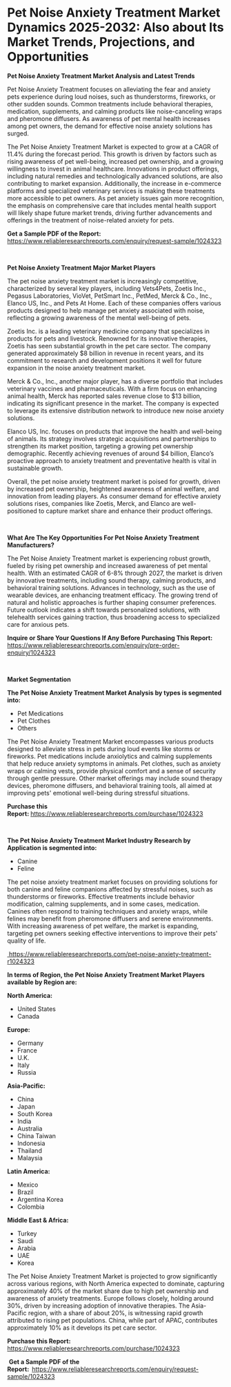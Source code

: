 <p><h1>Pet Noise Anxiety Treatment Market Dynamics 2025-2032: Also about Its Market Trends, Projections, and Opportunities</h1></p><p><strong>Pet Noise Anxiety Treatment Market Analysis and Latest Trends</strong></p>
<p><p>Pet Noise Anxiety Treatment focuses on alleviating the fear and anxiety pets experience during loud noises, such as thunderstorms, fireworks, or other sudden sounds. Common treatments include behavioral therapies, medication, supplements, and calming products like noise-canceling wraps and pheromone diffusers. As awareness of pet mental health increases among pet owners, the demand for effective noise anxiety solutions has surged.</p><p>The Pet Noise Anxiety Treatment Market is expected to grow at a CAGR of 11.4% during the forecast period. This growth is driven by factors such as rising awareness of pet well-being, increased pet ownership, and a growing willingness to invest in animal healthcare. Innovations in product offerings, including natural remedies and technologically advanced solutions, are also contributing to market expansion. Additionally, the increase in e-commerce platforms and specialized veterinary services is making these treatments more accessible to pet owners. As pet anxiety issues gain more recognition, the emphasis on comprehensive care that includes mental health support will likely shape future market trends, driving further advancements and offerings in the treatment of noise-related anxiety for pets.</p></p>
<p><strong>Get a Sample PDF of the Report:&nbsp;</strong> <a href="https://www.reliableresearchreports.com/enquiry/request-sample/1024323?utm_campaign=2803&utm_medium=2&utm_source=Github&utm_content=ia&utm_term=18042025&utm_id=pet-noise-anxiety-treatment">https://www.reliableresearchreports.com/enquiry/request-sample/1024323</a></p>
<p>&nbsp;</p>
<p><strong>Pet Noise Anxiety Treatment Major Market Players</strong></p>
<p><p>The pet noise anxiety treatment market is increasingly competitive, characterized by several key players, including Vets4Pets, Zoetis Inc., Pegasus Laboratories, VioVet, PetSmart Inc., PetMed, Merck & Co., Inc., Elanco US, Inc., and Pets At Home. Each of these companies offers various products designed to help manage pet anxiety associated with noise, reflecting a growing awareness of the mental well-being of pets.</p><p>Zoetis Inc. is a leading veterinary medicine company that specializes in products for pets and livestock. Renowned for its innovative therapies, Zoetis has seen substantial growth in the pet care sector. The company generated approximately $8 billion in revenue in recent years, and its commitment to research and development positions it well for future expansion in the noise anxiety treatment market.</p><p>Merck & Co., Inc., another major player, has a diverse portfolio that includes veterinary vaccines and pharmaceuticals. With a firm focus on enhancing animal health, Merck has reported sales revenue close to $13 billion, indicating its significant presence in the market. The company is expected to leverage its extensive distribution network to introduce new noise anxiety solutions.</p><p>Elanco US, Inc. focuses on products that improve the health and well-being of animals. Its strategy involves strategic acquisitions and partnerships to strengthen its market position, targeting a growing pet ownership demographic. Recently achieving revenues of around $4 billion, Elanco’s proactive approach to anxiety treatment and preventative health is vital in sustainable growth.</p><p>Overall, the pet noise anxiety treatment market is poised for growth, driven by increased pet ownership, heightened awareness of animal welfare, and innovation from leading players. As consumer demand for effective anxiety solutions rises, companies like Zoetis, Merck, and Elanco are well-positioned to capture market share and enhance their product offerings.</p></p>
<p>&nbsp;</p>
<p><strong>What Are The Key Opportunities For Pet Noise Anxiety Treatment Manufacturers?</strong></p>
<p><p>The Pet Noise Anxiety Treatment market is experiencing robust growth, fueled by rising pet ownership and increased awareness of pet mental health. With an estimated CAGR of 6-8% through 2027, the market is driven by innovative treatments, including sound therapy, calming products, and behavioral training solutions. Advances in technology, such as the use of wearable devices, are enhancing treatment efficacy. The growing trend of natural and holistic approaches is further shaping consumer preferences. Future outlook indicates a shift towards personalized solutions, with telehealth services gaining traction, thus broadening access to specialized care for anxious pets.</p></p>
<p><strong>Inquire or Share Your Questions If Any Before Purchasing This Report:</strong> <a href="https://www.reliableresearchreports.com/enquiry/pre-order-enquiry/1024323?utm_campaign=2803&utm_medium=2&utm_source=Github&utm_content=ia&utm_term=18042025&utm_id=pet-noise-anxiety-treatment">https://www.reliableresearchreports.com/enquiry/pre-order-enquiry/1024323</a></p>
<p>&nbsp;</p>
<p><strong>Market Segmentation</strong></p>
<p><strong>The Pet Noise Anxiety Treatment Market Analysis by types is segmented into:</strong></p>
<p><ul><li>Pet Medications</li><li>Pet Clothes</li><li>Others</li></ul></p>
<p><p>The Pet Noise Anxiety Treatment Market encompasses various products designed to alleviate stress in pets during loud events like storms or fireworks. Pet medications include anxiolytics and calming supplements that help reduce anxiety symptoms in animals. Pet clothes, such as anxiety wraps or calming vests, provide physical comfort and a sense of security through gentle pressure. Other market offerings may include sound therapy devices, pheromone diffusers, and behavioral training tools, all aimed at improving pets' emotional well-being during stressful situations.</p></p>
<p><strong>Purchase this Report:&nbsp;</strong><a href="https://www.reliableresearchreports.com/purchase/1024323?utm_campaign=2803&utm_medium=2&utm_source=Github&utm_content=ia&utm_term=18042025&utm_id=pet-noise-anxiety-treatment">https://www.reliableresearchreports.com/purchase/1024323</a></p>
<p>&nbsp;</p>
<p><strong>The Pet Noise Anxiety Treatment Market Industry Research by Application is segmented into:</strong></p>
<p><ul><li>Canine</li><li>Feline</li></ul></p>
<p><p>The pet noise anxiety treatment market focuses on providing solutions for both canine and feline companions affected by stressful noises, such as thunderstorms or fireworks. Effective treatments include behavior modification, calming supplements, and in some cases, medication. Canines often respond to training techniques and anxiety wraps, while felines may benefit from pheromone diffusers and serene environments. With increasing awareness of pet welfare, the market is expanding, targeting pet owners seeking effective interventions to improve their pets' quality of life.</p></p>
<p><a href="https://www.reliableresearchreports.com/pet-noise-anxiety-treatment-r1024323?utm_campaign=2803&utm_medium=2&utm_source=Github&utm_content=ia&utm_term=18042025&utm_id=pet-noise-anxiety-treatment">&nbsp;https://www.reliableresearchreports.com/pet-noise-anxiety-treatment-r1024323</a></p>
<p><strong>In terms of Region, the Pet Noise Anxiety Treatment Market Players available by Region are:</strong></p>
<p>
    <p> <strong> North America: </strong>
        <ul>
            <li>United States</li>
            <li>Canada</li>
        </ul>
        </p> 
    <p> <strong> Europe: </strong>
        <ul>
            <li>Germany</li>
            <li>France</li>
            <li>U.K.</li>
            <li>Italy</li>
            <li>Russia</li>
        </ul>
        </p> 
    <p> <strong> Asia-Pacific: </strong>
        <ul>
            <li>China</li>
            <li>Japan</li>
            <li>South Korea</li>
            <li>India</li>
            <li>Australia</li>
            <li>China Taiwan</li>
            <li>Indonesia</li>
            <li>Thailand</li>
            <li>Malaysia</li>
        </ul>
        </p> 
    <p> <strong> Latin America: </strong>
        <ul>
            <li>Mexico</li>
            <li>Brazil</li>
            <li>Argentina Korea</li>
            <li>Colombia</li>
        </ul>
        </p> 
    <p> <strong> Middle East & Africa: </strong>
        <ul>
            <li>Turkey</li>
            <li>Saudi</li>
            <li>Arabia</li>
            <li>UAE</li>
            <li>Korea</li>
        </ul>
    </p>
    </p>
<p><p>The Pet Noise Anxiety Treatment Market is projected to grow significantly across various regions, with North America expected to dominate, capturing approximately 40% of the market share due to high pet ownership and awareness of anxiety treatments. Europe follows closely, holding around 30%, driven by increasing adoption of innovative therapies. The Asia-Pacific region, with a share of about 20%, is witnessing rapid growth attributed to rising pet populations. China, while part of APAC, contributes approximately 10% as it develops its pet care sector.</p></p>
<p><strong>Purchase this Report: </strong><a href="https://www.reliableresearchreports.com/purchase/1024323?utm_campaign=2803&utm_medium=2&utm_source=Github&utm_content=ia&utm_term=18042025&utm_id=pet-noise-anxiety-treatment">https://www.reliableresearchreports.com/purchase/1024323</a></p>
<p>&nbsp;<strong>Get a Sample PDF of the Report:&nbsp;&nbsp;</strong><a href="https://www.reliableresearchreports.com/enquiry/request-sample/1024323?utm_campaign=2803&utm_medium=2&utm_source=Github&utm_content=ia&utm_term=18042025&utm_id=pet-noise-anxiety-treatment">https://www.reliableresearchreports.com/enquiry/request-sample/1024323</a></p>
<p><strong></strong></p>
<p><p></p><p></p><p></p></p>